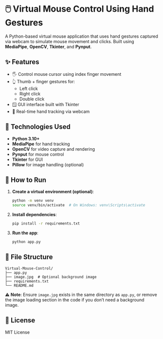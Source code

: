 # 🖱️ Virtual Mouse Control Using Hand Gestures

A Python-based virtual mouse application that uses hand gestures captured via webcam to simulate mouse movement and clicks. Built using **MediaPipe**, **OpenCV**, **Tkinter**, and **Pynput**.

## ✨ Features

- 🖐️ Control mouse cursor using index finger movement
- 👆 Thumb + finger gestures for:
  - Left click
  - Right click
  - Double click
- 🪟 GUI interface built with Tkinter
- 🎥 Real-time hand tracking via webcam

## 🔧 Technologies Used

- **Python 3.10+**
- **MediaPipe** for hand tracking
- **OpenCV** for video capture and rendering
- **Pynput** for mouse control
- **Tkinter** for GUI
- **Pillow** for image handling (optional)

## 🧪 How to Run

1. **Create a virtual environment (optional)**:
   ```bash
   python -m venv venv
   source venv/bin/activate  # On Windows: venv\Scripts\activate
   ```

2. **Install dependencies**:
   ```bash
   pip install -r requirements.txt
   ```

3. **Run the app**:
   ```bash
   python app.py
   ```

## 📁 File Structure

```
Virtual-Mouse-Control/
├── app.py
├── image.jpg  # Optional background image
├── requirements.txt
└── README.md
```

⚠️ **Note**: Ensure `image.jpg` exists in the same directory as `app.py`, or remove the image loading section in the code if you don’t need a background image.

## 📄 License
MIT License